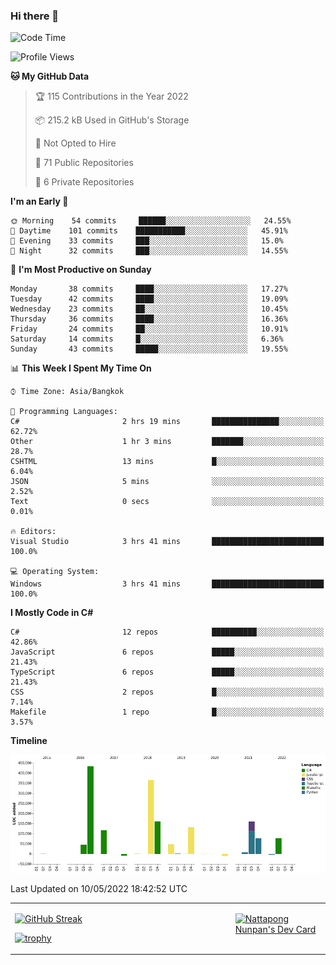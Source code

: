 ### Hi there 👋

<!--START_SECTION:waka-->
![Code Time](http://img.shields.io/badge/Code%20Time-0-blue)

![Profile Views](http://img.shields.io/badge/Profile%20Views-1-blue)

**🐱 My GitHub Data** 

> 🏆 115 Contributions in the Year 2022
 > 
> 📦 215.2 kB Used in GitHub's Storage 
 > 
> 🚫 Not Opted to Hire
 > 
> 📜 71 Public Repositories 
 > 
> 🔑 6 Private Repositories  
 > 
**I'm an Early 🐤** 

```text
🌞 Morning    54 commits     ██████░░░░░░░░░░░░░░░░░░░   24.55% 
🌆 Daytime    101 commits    ███████████░░░░░░░░░░░░░░   45.91% 
🌃 Evening    33 commits     ███░░░░░░░░░░░░░░░░░░░░░░   15.0% 
🌙 Night      32 commits     ███░░░░░░░░░░░░░░░░░░░░░░   14.55%

```
📅 **I'm Most Productive on Sunday** 

```text
Monday       38 commits     ████░░░░░░░░░░░░░░░░░░░░░   17.27% 
Tuesday      42 commits     ████░░░░░░░░░░░░░░░░░░░░░   19.09% 
Wednesday    23 commits     ██░░░░░░░░░░░░░░░░░░░░░░░   10.45% 
Thursday     36 commits     ████░░░░░░░░░░░░░░░░░░░░░   16.36% 
Friday       24 commits     ██░░░░░░░░░░░░░░░░░░░░░░░   10.91% 
Saturday     14 commits     █░░░░░░░░░░░░░░░░░░░░░░░░   6.36% 
Sunday       43 commits     █████░░░░░░░░░░░░░░░░░░░░   19.55%

```


📊 **This Week I Spent My Time On** 

```text
⌚︎ Time Zone: Asia/Bangkok

💬 Programming Languages: 
C#                       2 hrs 19 mins       ███████████████░░░░░░░░░░   62.72% 
Other                    1 hr 3 mins         ███████░░░░░░░░░░░░░░░░░░   28.7% 
CSHTML                   13 mins             █░░░░░░░░░░░░░░░░░░░░░░░░   6.04% 
JSON                     5 mins              ░░░░░░░░░░░░░░░░░░░░░░░░░   2.52% 
Text                     0 secs              ░░░░░░░░░░░░░░░░░░░░░░░░░   0.01%

🔥 Editors: 
Visual Studio            3 hrs 41 mins       █████████████████████████   100.0%

💻 Operating System: 
Windows                  3 hrs 41 mins       █████████████████████████   100.0%

```

**I Mostly Code in C#** 

```text
C#                       12 repos            ██████████░░░░░░░░░░░░░░░   42.86% 
JavaScript               6 repos             █████░░░░░░░░░░░░░░░░░░░░   21.43% 
TypeScript               6 repos             █████░░░░░░░░░░░░░░░░░░░░   21.43% 
CSS                      2 repos             █░░░░░░░░░░░░░░░░░░░░░░░░   7.14% 
Makefile                 1 repo              █░░░░░░░░░░░░░░░░░░░░░░░░   3.57%

```


**Timeline**

![Chart not found](https://raw.githubusercontent.com/aixasz/aixasz/main/charts/bar_graph.png) 


 Last Updated on 10/05/2022 18:42:52 UTC
<!--END_SECTION:waka-->

<table>
<tr>
<td width="70%" valign="top">
 
 [![GitHub Streak](http://github-readme-streak-stats.herokuapp.com?user=aixasz&theme=github-dark&hide_border=true&date_format=%5BY%20%5DM%20j)](https://git.io/streak-stats)

 [![trophy](https://github-profile-trophy.vercel.app/?username=aixasz&theme=onedark)](https://github.com/ryo-ma/github-profile-trophy)
 </td>
<td width="30%" valign="top">
 
<a href="https://app.daily.dev/aixasz"><img src="https://api.daily.dev/devcards/403207936e6547c9a85ea449e9f3abe8.png?r=re8" alt="Nattapong Nunpan's Dev Card"/></a>

 </td>
</tr>
</table>
 
